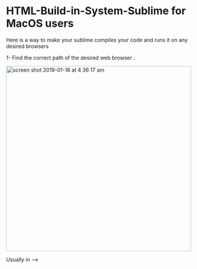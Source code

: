 # HTML-Build-in-System-Sublime for MacOS users 
Here is a way to make your sublime compiles your code and runs it on any desired browsers 

1- Find the correct path of the desired web browser .  

<img width="500" alt="screen shot 2019-01-18 at 4 36 17 am" src="https://user-images.githubusercontent.com/32437621/51378960-543e3100-1adc-11e9-9efa-44cad5e53589.png">

Usually in --> 

